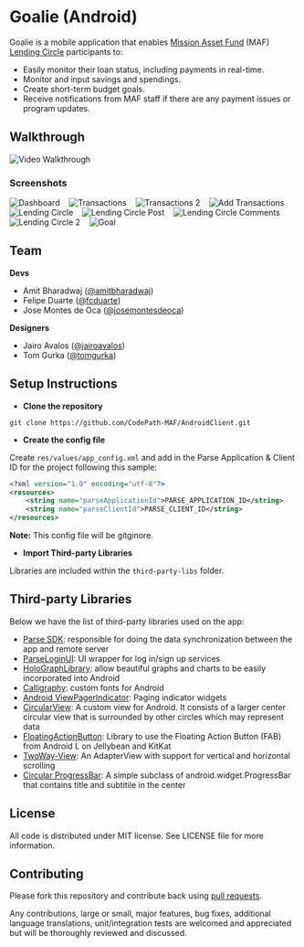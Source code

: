 # Goalie (Android)
Goalie is a mobile application that enables [Mission Asset Fund](http://missionassetfund.org/) (MAF) [Lending Circle](http://missionassetfund.org/lending-circles/) participants to: 

- Easily monitor their loan status, including payments in real-time.
- Monitor and input savings and spendings.
- Create short-term budget goals.
- Receive notifications from MAF staff if there are any payment issues or program updates.

## Walkthrough

![Video Walkthrough](anim_maf.gif)

### Screenshots

![Dashboard](maf-dashboard.png)
&nbsp;&nbsp;
![Transactions](maf-transactions.png)
&nbsp;&nbsp;
![Transactions 2](maf-transactions-2.png)
&nbsp;&nbsp;
![Add Transactions](maf-add-transaction.png)
&nbsp;&nbsp;
![Lending Circle](maf-lending-circle.png)
&nbsp;&nbsp;
![Lending Circle Post](maf-lending-circle-post.png)
&nbsp;&nbsp;
![Lending Circle Comments](maf-lending-circle-comments.png)
&nbsp;&nbsp;
![Lending Circle 2](maf-lending-circle-2.png)
&nbsp;&nbsp;
![Goal](maf-goals.png)

## Team

**Devs**
- Amit Bharadwaj ([@amitbharadwaj](http://github.com/amitbharadwaj))
- Felipe Duarte ([@fcduarte](http://github.com/fcduarte))
- Jose Montes de Oca ([@josemontesdeoca](http://github.com/josemontesdeoca))

**Designers**
- Jairo Avalos ([@jairoavalos](http://github.com/jairoavalos))
- Tom Gurka ([@tomgurka](http://github.com/tomgurka))

## Setup Instructions
* **Clone the repository**

`git clone https://github.com/CodePath-MAF/AndroidClient.git`

* **Create the config file**

Create `res/values/app_config.xml` and add in the Parse Application & Client ID for the project following this sample:

```xml
<?xml version="1.0" encoding="utf-8"?>
<resources>
    <string name="parseApplicationId">PARSE_APPLICATION_ID</string>
    <string name="parseClientId">PARSE_CLIENT_ID</string>
</resources>
```

**Note:** This config file will be gitginore.

* **Import Third-party Libraries**

Libraries are included within the `third-party-libs` folder.

## Third-party Libraries

Below we have the list of third-party libraries used on the app:

- [Parse SDK](https://parse.com/docs/android_guide): responsible for doing the data synchronization between the app and remote server
- [ParseLoginUI](https://github.com/ParsePlatform/ParseUI-Android): UI wrapper for log in/sign up services
- [HoloGraphLibrary](https://bitbucket.org/danielnadeau/holographlibrary/wiki/Home): allow beautiful graphs and charts to be easily incorporated into Android
- [Calligraphy](https://github.com/chrisjenx/Calligraphy): custom fonts for Android
- [Android ViewPagerIndicator](https://github.com/JakeWharton/Android-ViewPagerIndicator): Paging indicator widgets
- [CircularView](https://github.com/sababado/CircularView): A custom view for Android. It consists of a larger center circular view that is surrounded by other circles which may represent data
- [FloatingActionButton](https://github.com/FaizMalkani/FloatingActionButton): Library to use the Floating Action Button (FAB) from Android L on Jellybean and KitKat
- [TwoWay-View](https://github.com/lucasr/twoway-view): An AdapterView with support for vertical and horizontal scrolling
- [Circular ProgressBar](https://github.com/ylyc/circular_progress_bar): A simple subclass of android.widget.ProgressBar that contains title and subtitile in the center

## License

All code is distributed under MIT license. See LICENSE file for more information.

## Contributing

Please fork this repository and contribute back using [pull requests](https://github.com/CodePath-MAF/AndroidClient/pulls).

Any contributions, large or small, major features, bug fixes, additional language translations, unit/integration tests are welcomed and appreciated but will be thoroughly reviewed and discussed.
